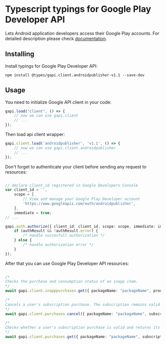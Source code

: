# Typescript typings for Google Play Developer API
Lets Android application developers access their Google Play accounts.
For detailed description please check [documentation](https://developers.google.com/android-publisher).

## Installing

Install typings for Google Play Developer API:
```
npm install @types/gapi.client.androidpublisher-v1.1 --save-dev
```

## Usage

You need to initialize Google API client in your code:
```typescript
gapi.load("client", () => { 
    // now we can use gapi.client
    // ... 
});
```

Then load api client wrapper:
```typescript
gapi.client.load('androidpublisher', 'v1.1', () => {
    // now we can use gapi.client.androidpublisher
    // ... 
});
```

Don't forget to authenticate your client before sending any request to resources:
```typescript

// declare client_id registered in Google Developers Console
var client_id = '',
    scope = [     
        // View and manage your Google Play Developer account
        'https://www.googleapis.com/auth/androidpublisher',
    ],
    immediate = true;
// ...

gapi.auth.authorize({ client_id: client_id, scope: scope, immediate: immediate }, authResult => {
    if (authResult && !authResult.error) {
        /* handle succesfull authorization */
    } else {
        /* handle authorization error */
    }
});            
```

After that you can use Google Play Developer API resources:

```typescript 
    
/* 
Checks the purchase and consumption status of an inapp item.  
*/
await gapi.client.inapppurchases.get({ packageName: "packageName", productId: "productId", token: "token",  }); 
    
/* 
Cancels a user's subscription purchase. The subscription remains valid until its expiration time.  
*/
await gapi.client.purchases.cancel({ packageName: "packageName", subscriptionId: "subscriptionId", token: "token",  }); 
    
/* 
Checks whether a user's subscription purchase is valid and returns its expiry time.  
*/
await gapi.client.purchases.get({ packageName: "packageName", subscriptionId: "subscriptionId", token: "token",  });
```